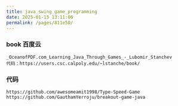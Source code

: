 ```yaml
---
title: java_swing_game_programming
date: 2025-01-15 13:11:06
permalink: /pages/811e50/
---
```

### book 百度云

```
_OceanofPDF.com_Learning_Java_Through_Games_-_Lubomir_Stanchev
代码：https://users.csc.calpoly.edu/~lstanche/book/
```

### 代码

```
https://github.com/awesomeamit1998/Type-Speed-Game
https://github.com/GauthamYerroju/breakout-game-java
```

